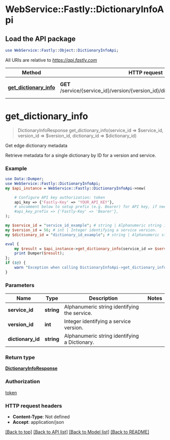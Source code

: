 # WebService::Fastly::DictionaryInfoApi

## Load the API package
```perl
use WebService::Fastly::Object::DictionaryInfoApi;
```

All URIs are relative to *https://api.fastly.com*

Method | HTTP request | Description
------------- | ------------- | -------------
[**get_dictionary_info**](DictionaryInfoApi.md#get_dictionary_info) | **GET** /service/{service_id}/version/{version_id}/dictionary/{dictionary_id}/info | Get edge dictionary metadata


# **get_dictionary_info**
> DictionaryInfoResponse get_dictionary_info(service_id => $service_id, version_id => $version_id, dictionary_id => $dictionary_id)

Get edge dictionary metadata

Retrieve metadata for a single dictionary by ID for a version and service.

### Example
```perl
use Data::Dumper;
use WebService::Fastly::DictionaryInfoApi;
my $api_instance = WebService::Fastly::DictionaryInfoApi->new(

    # Configure API key authorization: token
    api_key => {'Fastly-Key' => 'YOUR_API_KEY'},
    # uncomment below to setup prefix (e.g. Bearer) for API key, if needed
    #api_key_prefix => {'Fastly-Key' => 'Bearer'},
);

my $service_id = "service_id_example"; # string | Alphanumeric string identifying the service.
my $version_id = 56; # int | Integer identifying a service version.
my $dictionary_id = "dictionary_id_example"; # string | Alphanumeric string identifying a Dictionary.

eval {
    my $result = $api_instance->get_dictionary_info(service_id => $service_id, version_id => $version_id, dictionary_id => $dictionary_id);
    print Dumper($result);
};
if ($@) {
    warn "Exception when calling DictionaryInfoApi->get_dictionary_info: $@\n";
}
```

### Parameters

Name | Type | Description  | Notes
------------- | ------------- | ------------- | -------------
 **service_id** | **string**| Alphanumeric string identifying the service. | 
 **version_id** | **int**| Integer identifying a service version. | 
 **dictionary_id** | **string**| Alphanumeric string identifying a Dictionary. | 

### Return type

[**DictionaryInfoResponse**](DictionaryInfoResponse.md)

### Authorization

[token](../README.md#token)

### HTTP request headers

 - **Content-Type**: Not defined
 - **Accept**: application/json

[[Back to top]](#) [[Back to API list]](../README.md#documentation-for-api-endpoints) [[Back to Model list]](../README.md#documentation-for-models) [[Back to README]](../README.md)

